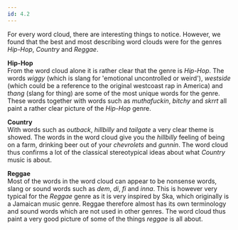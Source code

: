 ```yaml
---
id: 4.2
---
```


For every word cloud, there are interesting things to notice.
However, we found that the best and most describing word clouds were for the genres _Hip-Hop_, _Country_ and _Reggae_.

**Hip-Hop**  
From the word cloud alone it is rather clear that the genre is _Hip-Hop_.
The words _wiggy_ (which is slang for 'emotional uncontrolled or weird'), _westside_ (which could be a reference to the original westcoast rap in America) and _thang_ (slang for thing) are some of the most unique words for the genre.
These words together with words such as _muthafuckin_, _bitchy_ and _skrrt_ all paint a rather clear picture of the _Hip-Hop_ genre.

**Country**  
With words such as _outback_, _hillbilly_ and _tailgate_ a very clear theme is showed.
The words in the word cloud give you the _hillbilly_ feeling of being on a farm, drinking beer out of your _chevrolets_ and _gunnin_.
The word cloud thus confirms a lot of the classical stereotypical ideas about what _Country_ music is about.

**Reggae**  
Most of the words in the word cloud can appear to be nonsense words, slang or sound words such as _dem_, _di_, _fi_ and _inna_.
This is however very typical for the _Reggae_ genre as it is very inspired by Ska, which originally is a Jamaican music genre.
Reggae therefore almost has its own terminology and sound words which are not used in other genres.
The word cloud thus paint a very good picture of some of the things _reggae_ is all about.
